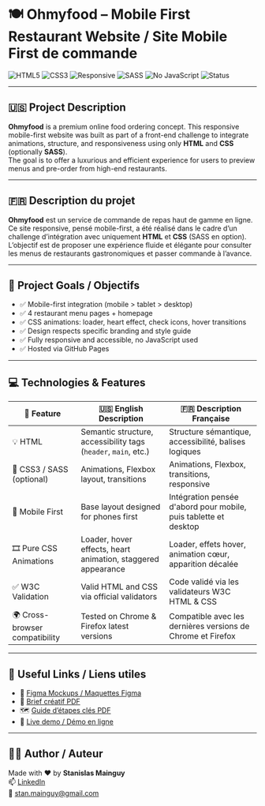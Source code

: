 # 🍽️ Ohmyfood – Mobile First Restaurant Website / Site Mobile First de commande

![HTML5](https://img.shields.io/badge/-HTML5-E34F26?style=flat&logo=html5&logoColor=white)
![CSS3](https://img.shields.io/badge/-CSS3-1572B6?style=flat&logo=css3&logoColor=white)
![Responsive](https://img.shields.io/badge/-Mobile--First-orange)
![SASS](https://img.shields.io/badge/-SASS-CC6699?style=flat&logo=sass&logoColor=white)
![No JavaScript](https://img.shields.io/badge/-No%20JavaScript-red)
![Status](https://img.shields.io/badge/-Project%20Completed-blue)

---

## 🇺🇸 Project Description

**Ohmyfood** is a premium online food ordering concept. This responsive mobile-first website was built as part of a front-end challenge to integrate animations, structure, and responsiveness using only **HTML** and **CSS** (optionally **SASS**).  
The goal is to offer a luxurious and efficient experience for users to preview menus and pre-order from high-end restaurants.

---

## 🇫🇷 Description du projet

**Ohmyfood** est un service de commande de repas haut de gamme en ligne. Ce site responsive, pensé mobile-first, a été réalisé dans le cadre d’un challenge d’intégration avec uniquement **HTML** et **CSS** (SASS en option).  
L’objectif est de proposer une expérience fluide et élégante pour consulter les menus de restaurants gastronomiques et passer commande à l’avance.

---

## 🎯 Project Goals / Objectifs

- ✅ Mobile-first integration (mobile > tablet > desktop)  
- ✅ 4 restaurant menu pages + homepage  
- ✅ CSS animations: loader, heart effect, check icons, hover transitions  
- ✅ Design respects specific branding and style guide  
- ✅ Fully responsive and accessible, no JavaScript used  
- ✅ Hosted via GitHub Pages

---

## 💻 Technologies & Features

| 🧩 Feature                         | 🇺🇸 English Description                                         | 🇫🇷 Description Française                                              |
|-----------------------------------|------------------------------------------------------------------|------------------------------------------------------------------------|
| 💡 HTML                           | Semantic structure, accessibility tags (`header`, `main`, etc.) | Structure sémantique, accessibilité, balises logiques                 |
| 🎨 CSS3 / SASS (optional)         | Animations, Flexbox layout, transitions                          | Animations, Flexbox, transitions, responsive                          |
| 📱 Mobile First                   | Base layout designed for phones first                            | Intégration pensée d'abord pour mobile, puis tablette et desktop      |
| 🎞️ Pure CSS Animations            | Loader, hover effects, heart animation, staggered appearance     | Loader, effets hover, animation cœur, apparition décalée              |
| ✅ W3C Validation                  | Valid HTML and CSS via official validators                       | Code validé via les validateurs W3C HTML & CSS                        |
| 🌍 Cross-browser compatibility    | Tested on Chrome & Firefox latest versions                       | Compatible avec les dernières versions de Chrome et Firefox           |

---

## 🔗 Useful Links / Liens utiles

- 🎨 [Figma Mockups / Maquettes Figma](https://www.figma.com/file/t4449fzDnwGYmzuwQdu87V/Projet-3-FR---Ohmyfood?node-id=0%3A1)
- 📄 [Brief créatif PDF](https://course.oc-static.com/projects/D%C3%A9veloppeur+Web/IW_P4+Animations+CSS+Ohmyfood/Brief+cr%C3%A9atif+site+Ohmyfood.pdf)
- 🗺️ [Guide d’étapes clés PDF](https://course.ocstatic.com/projects/D%C3%A9veloppeur+Web/IW_P4+Animations+CSS+Ohmyfood/Guide+d%E2%80%99e%CC%81tapes+cle%CC%81s+%E2%80%93+Ame%CC%81liorez+l'interface+d'un+site+mobile+avec+des+animations+CSS.pdf)
- 🚀 [Live demo / Démo en ligne](https://stanislas-mainguy.github.io/OpenClassrooms_Projet4/)

---

## 🙋‍♂️ Author / Auteur

Made with ❤️ by **Stanislas Mainguy**  
📫 [LinkedIn](https://www.linkedin.com/in/stanislas-m-322a972b3/)  
📧 stan.mainguy@gmail.com
